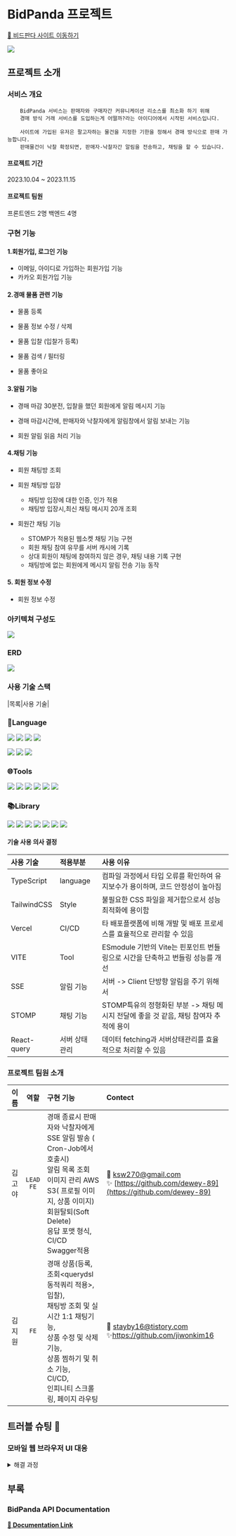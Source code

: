 # BidPanda 프로젝트
[🐼 비드판다 사이트 이동하기](https://bidpanda.app/)

<img src="./bidpanda.png" />

## 프로젝트 소개
### 서비스 개요
```
    BidPanda 서비스는 판매자와 구매자간 커뮤니케이션 리소스를 최소화 하기 위해
    경매 방식 거래 서비스를 도입하는게 어떨까?라는 아이디어에서 시작된 서비스입니다.

    사이트에 가입된 유저은 팔고자하는 물건을 지정한 기한을 정해서 경매 방식으로 판매 가능합니다.
    판매물건이 낙찰 확정되면, 판매자-낙찰자간 알림을 전송하고, 채팅을 할 수 있습니다.
```

#### 프로젝트 기간
2023.10.04 ~ 2023.11.15

#### 프로젝트 팀원
프론트엔드 2명 백엔드 4명

### 구현 기능

####  1.회원가입, 로그인 기능

- 이메일, 아이디로 가입하는 회원가입 기능
- 카카오 회원가입 기능

#### 2.경매 물품 관련 기능

- 물품 등록

- 물품 정보 수정 / 삭제
  
- 물품 입찰 (입찰가 등록)

- 물품 검색 / 필터링

- 물품 좋아요

#### 3.알림 기능

- 경매 마감 30분전, 입찰을 했던 회원에게 알림 메시지 기능 

- 경매 마감시간에, 판매자와 낙찰자에게 알림창에서 알림 보내는 기능

- 회원 알림 읽음 처리 기능

#### 4.채팅 기능

- 회원 채팅방 조회

- 회원 채팅방 입장
    - 채팅방 입장에 대한 인증, 인가 적용 
    - 채팅방 입장시,최신 채팅 메시지 20개 조회

- 회원간 채팅 기능
    - STOMP가 적용된 웹소켓 채팅 기능 구현
    - 회원 채팅 참여 유무를 서버 캐시에 기록
    - 상대 회원이 채팅에 참여하지 않은 경우, 채팅 내용 기록 구현
    - 채팅방에 없는 회원에게 메시지 알림 전송 기능 동작

#### 5. 회원 정보 수정

- 회원 정보 수정
 

### 아키텍쳐 구성도

<!-- 여기에 이미지 -->

<img src="./bidpanda_archt.png" />

### ERD

<img src="./erd.png" />

### 사용 기술 스택

|목록|사용 기술|
### 🐼Language
<img src="https://img.shields.io/badge/React-61DAFB?style=flat&logo=React&logoColor=white"/>  <img src="https://img.shields.io/badge/TypeScript-3178C6?style=flat&logo=TypeScript&logoColor=white"/>
<img src="https://img.shields.io/badge/React Router-CA4245?style=flat&logo=React Router&logoColor=white"/>
<img src="https://img.shields.io/badge/Axios-5A29E4?style=flat&logo=Axios&logoColor=white"/>

<img src="https://img.shields.io/badge/Recoil-3578E5?style=flat&logo=Recoil&logoColor=white"/>  <img src="https://img.shields.io/badge/ReactQuery-FF4154?style=flat&logo=React Query&logoColor=white"/>
<img src="https://img.shields.io/badge/Tailwind-06B6D4?style=flat&logo=Tailwind CSS&logoColor=white"/>

### 🌐Tools
<img src="https://img.shields.io/badge/Vite-646CFF?style=flat&logo=Vite&logoColor=white"/>  <img src="https://img.shields.io/badge/Visual Studio Code-007ACC?style=flat&logo=Visual Studio Code&logoColor=white"/>
<img src="https://img.shields.io/badge/Vercel-000000?style=flat&logo=Vercel&logoColor=white"/>
<img src="https://img.shields.io/badge/Git-F05032?style=flat&logo=Git&logoColor=white"/>
<img src="https://img.shields.io/badge/Notion-000000?style=flat&logo=Notion&logoColor=white"/>
<img src="https://img.shields.io/badge/Figma-F24E1E?style=flat&logo=Figma&logoColor=white"/>

### 📚Library

<img src="https://img.shields.io/badge/React Hook Form-09D3AC?style=flat&logo=Create React App&logoColor=white"/>  <img src="https://img.shields.io/badge/React Toasitfy-38096C?style=flat&logo=Taco Bell&logoColor=white"/>
<img src="https://img.shields.io/badge/StompJS-F5455C?style=flat&logo=Rocket.Chat&logoColor=white"/>
<img src="https://img.shields.io/badge/SockJS-010101?style=flat&logo=Socket.io&logoColor=white"/>
<img src="https://img.shields.io/badge/MomentJS-03A9F4?style=flat&logo=Clockify&logoColor=white"/>
<img src="https://img.shields.io/badge/JWT Token-000000?style=flat&logo=Json Web Tokens&logoColor=white"/>
<img src="https://img.shields.io/badge/Headless UI-66E3FF?style=flat&logo=Headless UI&logoColor=white"/>

#### 기술 사용 의사 결정 

|사용 기술|적용부분|사용 이유|
|:-------|:-------|:-------|
|TypeScript| language |컴파일 과정에서 타입 오류를 확인하여 유지보수가 용이하며, 코드 안정성이 높아짐|
|TailwindCSS| Style |불필요한 CSS 파일을 제거함으로서 성능 최적화에 용이함|
|Vercel| CI/CD |타 배포플랫폼에 비해 개발 및 배포 프로세스를 효율적으로 관리할 수 있음|
|VITE| Tool |ESmodule 기반의 Vite는 핀포인트 번들링으로 시간을 단축하고 번들링 성능를 개선|
|SSE| 알림 기능 | 서버 -> Client 단방향 알림을 주기 위해서|
|STOMP| 채팅 기능 | STOMP특유의 정형화된 부분 -> 채팅 메시지 전달에 좋을 것 같음, 채팅 참여자 추적에 용이|
|React-query| 서버 상태 관리 |데이터 fetching과 서버상태관리를 효율적으로 처리할 수 있음|


### 프로젝트 팀원 소개

|이름|역할|구현 기능|Contect|
|:-----:|:-----:|:------------|:-----|
|김고야|`LEAD`<br>`FE`|경매 종료시 판매자와 낙찰자에게 SSE 알림 발송 ( Cron-Job에서 호출시)<br>알림 목록 조회<br>이미지 관리 AWS S3( 프로필 이미지, 상품 이미지)<br>회원탈퇴(Soft Delete)<br>응답 포맷 형식,<br>CI/CD<br>Swagger적용|📧 ksw270@gmail.com<br>✨ [https://github.com/dewey-89](https://github.com/dewey-89)|
|김지원|`FE`|경매 상품(등록, 조회<querydsl 동적쿼리 적용>, 입찰),<br>채팅방 조회 및 실시간 1:1 채팅기능,<br>상품 수정 및 삭제 기능,<br>상품 찜하기 및 취소 기능,<br>CI/CD,<br>인피니티 스크롤링, 페이지 라우팅|📧 [stayby16@tistory.com](https://hi-wonn.tistory.com/)<br>✨https://github.com/jiwonkim16

## 트러블 슈팅 🚀 


### 모바일 웹 브라우저 UI 대응

<details>
<summary>해결 과정</summary>
<div>

#### 문제상황

현재 상품 데이터베이스에는 경매 종료 시간 필드가 존재하므로,<br>경매 종료시간에 맞춰서 
판매자와 낙찰자에게 SSE 알림을 보내려는 계획이었다.<br>

어떤 시간에 경매 종료가 일어나는지 알 수 없는 상황<br>(상품 등록자는 원하는 종료 시간을 자유롭게 선택 가능)

하지만, 경매 종료 시간에 딱 맞춰서 이벤트를 발생시키는 것이 어려웠다.

#### 해결

1\. BackEnd 서버에서 EVENT 발생시키기

Schedular를 이용해 DB쿼리를 매초 날려 경매종료시간이 지났는지 확인해서 지났으면 SSE알림을 보내게 한다. 


2\.FrontEnd 페이지에서 EVENT 발생시키기


프론트 페이지에서 경매시간이 초단위로 카운팅 되면서 줄어들고 있다.남은시간이 0이 되었을 때,<br>
해당 itemId를 가지고 판매자와 낙찰자에게 종료 SSE알림을 보내는 백엔드 서버로 요청을 보내서<br>
SSE알림을 보내게 한다.


3\. 외부 Open API를 사용해 EVENT 발생시키기
</div>
</details>

## 부록 

### BidPanda API Documentation
[**🔗 Documentation Link**]()

